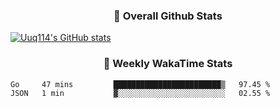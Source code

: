 <!--
<p align="center">
  <img width="400" src="https://user-images.githubusercontent.com/4658208/60469862-2e40bf00-9c2c-11e9-87f7-afe164648de4.png">
  <h3 align="center">waka-box</h3>
  <p align="center">Update a pinned gist to contain your weekly WakaTime stats</p>
</p>

---

> 📌✨ For more pinned-gist projects like this one, check out: https://github.com/matchai/awesome-pinned-gists

## Setup

### Prep work

1. Create a new public GitHub Gist (https://gist.github.com/)
1. Create a token with the `gist` scope and copy it. (https://github.com/settings/tokens/new)
1. Create a WakaTime account (https://wakatime.com/signup)
1. In your WakaTime profile settings (https://wakatime.com/settings/profile) ensure `Display coding activity publicly` and `Display languages, editors, operating systems publicly` are checked.
1. In your account settings, copy the existing WakaTime API Key (https://wakatime.com/settings/api-key)

### Project setup

1. Fork this repo
1. Edit the [environment variable](https://github.com/matchai/waka-box/blob/master/.github/workflows/schedule.yml#L13-L15) in `.github/workflows/schedule.yml`:

   - **GIST_ID:** The ID portion from your gist url: `https://gist.github.com/matchai/`**`6d5f84419863089a167387da62dd7081`**.

1. Go to the repo **Settings > Secrets**
1. Add the following environment variables:
   - **GH_TOKEN:** The GitHub token generated above.
   - **WAKATIME_API_KEY:** The API key for your WakaTime account.

-->

<!-- START_SECTION: Github stats -->
<p align="center">
  <h3 align="center">📌 Overall Github Stats</h3>
</p>

[![Uuq114's GitHub stats](https://github-readme-stats.vercel.app/api?username=Uuq114&count_private=true&show_icons=true&theme=default)](https://github.com/anuraghazra/github-readme-stats)
<!-- END_SECTION: Github stats -->

<!-- START_SECTION:waka -->
<p align="center">
  <h3 align="center">📌 Weekly WakaTime Stats</h3>
</p>

```text
Go     47 mins         ████████████████████████▒   97.45 %
JSON   1 min           ▓░░░░░░░░░░░░░░░░░░░░░░░░   02.55 %
```

<!-- END_SECTION:waka-->

